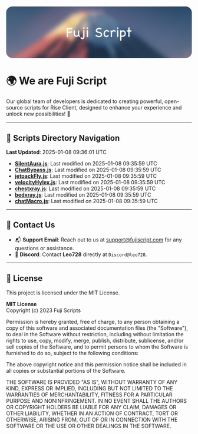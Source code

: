 ![Banner](.github/b.webp)

# 🌍 **We are Fuji Script**

Our global team of developers is dedicated to creating powerful, open-source scripts for Rise Client, designed to enhance your experience and unlock new possibilities! 🌟

---
<!-- SCRIPTS_NAVIGATION_START -->
## 📂 **Scripts Directory Navigation**

**Last Updated**: 2025-01-08 09:36:01 UTC

- **[SilentAura.js](scripts/SilentAura.js)**: Last modified on 2025-01-08 09:35:59 UTC
- **[ChatBypass.js](scripts/ChatBypass.js)**: Last modified on 2025-01-08 09:35:59 UTC
- **[jetpackFly.js](scripts/jetpackFly.js)**: Last modified on 2025-01-08 09:35:59 UTC
- **[velocityHylex.js](scripts/velocityHylex.js)**: Last modified on 2025-01-08 09:35:59 UTC
- **[chestxray.js](scripts/chestxray.js)**: Last modified on 2025-01-08 09:35:59 UTC
- **[bedxray.js](scripts/bedxray.js)**: Last modified on 2025-01-08 09:35:59 UTC
- **[chatMacro.js](scripts/chatMacro.js)**: Last modified on 2025-01-08 09:35:59 UTC

<!-- SCRIPTS_NAVIGATION_END -->

---

## 💬 **Contact Us**  
- 📬 **Support Email**: Reach out to us at [support@fujiscript.com](mailto:support@fujiscript.com) for any questions or assistance.  
- 💬 **Discord**: Contact **Leo728** directly at `Discord@leo728`.

---

## 📜 **License**

This project is licensed under the MIT License.  

**MIT License**  
Copyright (c) 2023 Fuji Scripts  

Permission is hereby granted, free of charge, to any person obtaining a copy of this software and associated documentation files (the "Software"), to deal in the Software without restriction, including without limitation the rights to use, copy, modify, merge, publish, distribute, sublicense, and/or sell copies of the Software, and to permit persons to whom the Software is furnished to do so, subject to the following conditions:  

The above copyright notice and this permission notice shall be included in all copies or substantial portions of the Software.  

THE SOFTWARE IS PROVIDED "AS IS", WITHOUT WARRANTY OF ANY KIND, EXPRESS OR IMPLIED, INCLUDING BUT NOT LIMITED TO THE WARRANTIES OF MERCHANTABILITY, FITNESS FOR A PARTICULAR PURPOSE AND NONINFRINGEMENT. IN NO EVENT SHALL THE AUTHORS OR COPYRIGHT HOLDERS BE LIABLE FOR ANY CLAIM, DAMAGES OR OTHER LIABILITY, WHETHER IN AN ACTION OF CONTRACT, TORT OR OTHERWISE, ARISING FROM, OUT OF OR IN CONNECTION WITH THE SOFTWARE OR THE USE OR OTHER DEALINGS IN THE SOFTWARE.  
